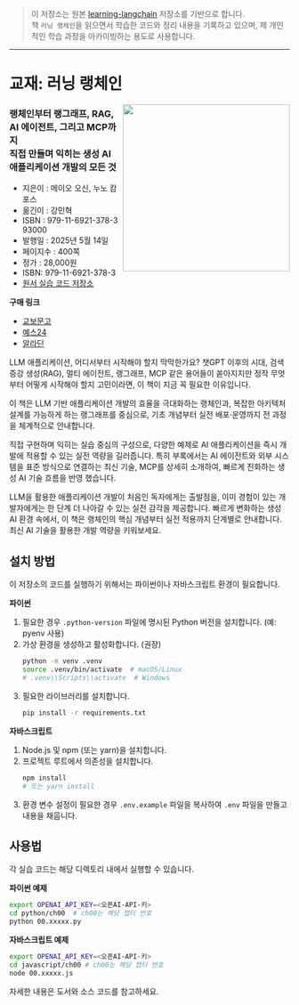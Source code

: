 > 이 저장소는 원본 [learning-langchain](https://github.com/langchain-ai/learning-langchain) 저장소를 기반으로 합니다.  
> 책 ```러닝 랭체인```을 읽으면서 학습한 코드와 정리 내용을 기록하고 있으며, 제 개인적인 학습 과정을 아카이빙하는 용도로 사용합니다.

--- 

# 교재: 러닝 랭체인
<img align="right" src="./cover.png" width="300px">

### 랭체인부터 랭그래프, RAG, AI 에이전트, 그리고 MCP까지<br>직접 만들며 익히는 생성 AI 애플리케이션 개발의 모든 것

* 지은이 : 메이오 오신, 누노 캄포스 
* 옮긴이 : 강민혁
* ISBN :  979-11-6921-378-3  93000
* 발행일 : 2025년 5월 14일
* 페이지수 : 400쪽
* 정가 : 28,000원
* ISBN: 979-11-6921-378-3
* [원서 실습 코드 저장소](https://github.com/langchain-ai/learning-langchain)


**구매 링크**
* [교보문고](https://product.kyobobook.co.kr/detail/S000216453776)
* [예스24](https://www.yes24.com/product/goods/146327472)
* [알라딘](https://www.aladin.co.kr/shop/wproduct.aspx?ItemId=363882755)


LLM 애플리케이션, 어디서부터 시작해야 할지 막막한가요?
챗GPT 이후의 시대, 검색 증강 생성(RAG), 멀티 에이전트, 랭그래프, MCP 같은 용어들이 쏟아지지만
정작 무엇부터 어떻게 시작해야 할지 고민이라면,
이 책이 지금 꼭 필요한 이유입니다.

이 책은 LLM 기반 애플리케이션 개발의 효율을 극대화하는 랭체인과, 복잡한 아키텍처 설계를 가능하게 하는 랭그래프를 중심으로, 기초 개념부터 실전 배포·운영까지 전 과정을 체계적으로 안내합니다. 

직접 구현하며 익히는 실습 중심의 구성으로, 다양한 예제로  AI 애플리케이션을 즉시 개발에 적용할 수 있는 실전 역량을 길러줍니다. 특히 부록에서는 AI 에이전트와 외부 시스템을 표준 방식으로 연결하는 최신 기술, MCP를 상세히 소개하여, 빠르게 진화하는 생성 AI 기술 흐름을 반영 했습니다. 

LLM을 활용한 애플리케이션 개발이 처음인 독자에게는 출발점을, 이미 경험이 있는 개발자에게는 한 단계 더 나아갈 수 있는 실전 감각을 제공합니다. 빠르게 변화하는 생성 AI 환경 속에서, 이 책은 랭체인의 핵심 개념부터 실전 적용까지 단계별로 안내합니다. 최신 AI 기술을 활용한 개발 역량을 키워보세요.



## 설치 방법

이 저장소의 코드를 실행하기 위해서는 파이썬이나 자바스크립트 환경이 필요합니다.

**파이썬**

1.  필요한 경우 `.python-version` 파일에 명시된 Python 버전을 설치합니다. (예: pyenv 사용)
2.  가상 환경을 생성하고 활성화합니다. (권장)
    ```bash
    python -m venv .venv
    source .venv/bin/activate  # macOS/Linux
    # .venv\\Scripts\\activate  # Windows
    ```
3.  필요한 라이브러리를 설치합니다.
    ```bash
    pip install -r requirements.txt
    ```

**자바스크립트**

1.  Node.js 및 npm (또는 yarn)을 설치합니다.
2.  프로젝트 루트에서 의존성을 설치합니다.
    ```bash
    npm install
    # 또는 yarn install
    ```
3.  환경 변수 설정이 필요한 경우 `.env.example` 파일을 복사하여 `.env` 파일을 만들고 내용을 채웁니다.


## 사용법

각 실습 코드는 해당 디렉토리 내에서 실행할 수 있습니다.

**파이썬 예제**

```bash
export OPENAI_API_KEY=<오픈AI-API-키>
cd python/ch00  # ch00는 해당 챕터 번호
python 00.xxxxx.py
```

**자바스크립트 예제**

```bash
export OPENAI_API_KEY=<오픈AI-API-키>
cd javascript/ch00 # ch00는 해당 챕터 번호
node 00.xxxxx.js
```

자세한 내용은 도서와 소스 코드를 참고하세요. 